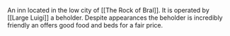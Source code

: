 An inn located in the low city of [[The Rock of Bral]]. It is operated by [[Large Luigi]] a beholder. Despite appearances the beholder is incredibly friendly an offers good food and beds for a fair price. 
